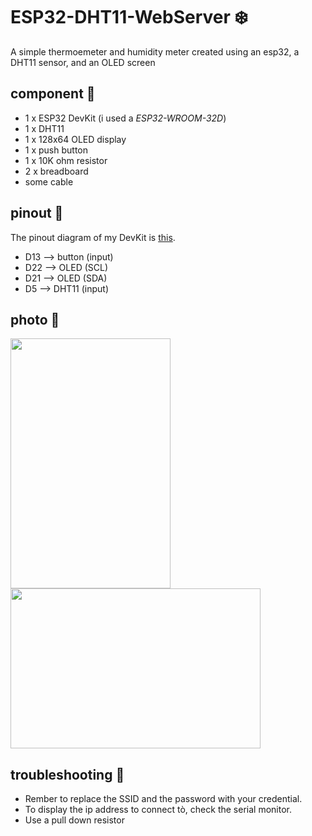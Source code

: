 # ESP32-DHT11-WebServer ❄️
A simple thermoemeter and humidity meter created using an esp32, a DHT11 sensor, and an OLED screen

## component 🔌
- 1 x ESP32 DevKit (i used a *ESP32-WROOM-32D*)
- 1 x DHT11
- 1 x 128x64 OLED display
- 1 x push button
- 1 x 10K ohm resistor
- 2 x breadboard
- some cable

## pinout 📌
The pinout diagram of my DevKit is [this](https://land-boards.com/blwiki/images/6/61/ESP32-Pinout.jpg).
- D13 --> button (input)
- D22 --> OLED (SCL)
- D21 --> OLED (SDA)
- D5 --> DHT11 (input)

## photo 📸
<img src="https://github.com/pianoforte33/ESP32-DHT11-WebServer/assets/79628894/fefbb345-e0b5-4207-898a-21aa77068877" height=400 width=256/> <br>
<img src="https://github.com/pianoforte33/ESP32-DHT11-WebServer/assets/79628894/5d02c878-bfa0-4b7a-a89a-3598a21b85d9" height=256 width=400/>

## troubleshooting 🚩
- Rember to replace the SSID and the password with your credential.
- To display the ip address to connect tò, check the serial monitor.
- Use a pull down resistor
